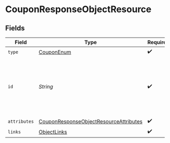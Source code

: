 # CouponResponseObjectResource


## Fields

| Field                                                                                                       | Type                                                                                                        | Required                                                                                                    | Description                                                                                                 | Example                                                                                                     |
| ----------------------------------------------------------------------------------------------------------- | ----------------------------------------------------------------------------------------------------------- | ----------------------------------------------------------------------------------------------------------- | ----------------------------------------------------------------------------------------------------------- | ----------------------------------------------------------------------------------------------------------- |
| `type`                                                                                                      | [CouponEnum](../../models/components/CouponEnum.md)                                                         | :heavy_check_mark:                                                                                          | N/A                                                                                                         |                                                                                                             |
| `id`                                                                                                        | *String*                                                                                                    | :heavy_check_mark:                                                                                          | The internal id of a Coupon is equivalent to its external id stored within an integration.                  | 10OFF                                                                                                       |
| `attributes`                                                                                                | [CouponResponseObjectResourceAttributes](../../models/components/CouponResponseObjectResourceAttributes.md) | :heavy_check_mark:                                                                                          | N/A                                                                                                         |                                                                                                             |
| `links`                                                                                                     | [ObjectLinks](../../models/components/ObjectLinks.md)                                                       | :heavy_check_mark:                                                                                          | N/A                                                                                                         |                                                                                                             |